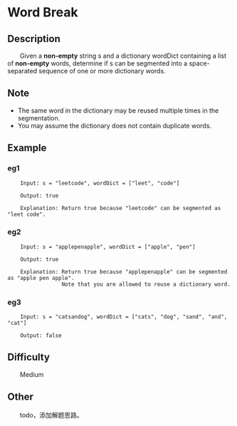 # Word Break

## Description

&emsp;&emsp;Given a **non-empty** string s and a dictionary wordDict containing a list of **non-empty** words, 
determine if s can be segmented into a space-separated sequence of one or more dictionary words.

## Note

- The same word in the dictionary may be reused multiple times in the segmentation.
- You may assume the dictionary does not contain duplicate words.

## Example

### eg1

```
    Input: s = "leetcode", wordDict = ["leet", "code"]
    
    Output: true
    
    Explanation: Return true because "leetcode" can be segmented as "leet code".
```

### eg2

```
    Input: s = "applepenapple", wordDict = ["apple", "pen"]
    
    Output: true
    
    Explanation: Return true because "applepenapple" can be segmented as "apple pen apple".
                 Note that you are allowed to reuse a dictionary word.
```

### eg3

```
    Input: s = "catsandog", wordDict = ["cats", "dog", "sand", "and", "cat"]
    
    Output: false
```

## Difficulty

&emsp;&emsp;Medium

## Other

&emsp;&emsp;todo，添加解题思路。